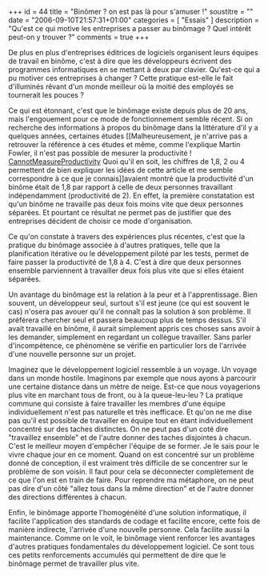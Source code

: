 +++
id = 44
title = "Binômer ? on est pas là pour s'amuser !"
soustitre = ""
date = "2006-09-10T21:57:31+01:00"
categories = [ "Essais" ]
description = "Qu'est ce qui motive les entreprises a passer au binômage ? Quel intérêt peut-on y trouver ?"
comments = true
+++

<div class="chapo"></div>
De plus en plus d'entreprises éditrices de logiciels organisent leurs équipes de travail en binôme, c'est à dire que les développeurs écrivent des programmes informatiques en se mettant à deux par clavier. Qu'est-ce qui a pu motiver ces entreprises à changer ? Cette pratique est-elle le fait d'illuminés rêvant d'un monde meilleur où la moitié des employés se tournerait les pouces ? 

Ce qui est étonnant, c'est que le binômage existe depuis plus de 20 ans, mais l'engouement pour ce mode de fonctionnement semble récent. Si on recherche des informations à propos du binômage dans la littérature d'il y a quelques années, certaines études [[Malheureusement, je n'arrive pas a retrouver la référence à ces études et même, comme l'explique Martin Fowler, il n'est pas possible de mesurer la productivité ! [CannotMeasureProductivity](http://martinfowler.com/bliki/CannotMeasureProductivity.html) Quoi qu'il en soit, les chiffres de 1,8, 2 ou 4 permettent de bien expliquer les idées de cette article et me semble correspondre à ce que je connais]]avaient montré que la productivité d'un binôme était de 1,8 par rapport à celle de deux personnes travaillant indépendamment (productivité de 2). En effet, la première constatation est qu'un binôme ne travaille pas deux fois moins vite que deux personnes séparées. Et pourtant ce résultat ne permet pas de justifier que des entreprises décident de choisir ce mode d'organisation. 

Ce qu'on constate à travers des expériences plus récentes, c'est que la pratique du binômage associée à d'autres pratiques, telle que la planification itérative ou le développement piloté par les tests, permet de faire passer la productivité de 1,8 à 4. C'est à dire que deux personnes ensemble parviennent à travailler deux fois plus vite que si elles étaient séparées.

Un avantage du binômage est la relation à la peur et à l'apprentissage. Bien souvent, un développeur seul, surtout s'il est jeune (ce qui est souvent le cas) n'osera pas avouer qu'il ne connaît pas la solution à son problème. Il préférera chercher seul et passera beaucoup plus de temps dessus. S'il avait travaillé en binôme, il aurait simplement appris ces choses sans avoir à les demander, simplement en regardant un collègue travailler. Sans parler d'incompétence, ce phénomène se vérifie en particulier lors de l'arrivée d'une nouvelle personne sur un projet. 

Imaginez que le développement logiciel ressemble à un voyage. Un voyage dans un monde hostile. Imaginons par exemple que nous ayons à parcourir une certaine distance dans un mètre de neige. Est-ce que nous voyagerions plus vite en marchant tous de front, ou à la queue-leu-leu ? La pratique commune qui consiste à faire travailler les membres d'une équipe individuellement n'est pas naturelle et très inefficace. Et qu'on ne me dise pas qu'il est possible de travailler en équipe tout en étant individuellement concentré sur des taches distinctes. On ne peut pas d'un coté dire "travaillez ensemble" et de l'autre donner des taches disjointes à chacun. C'est le meilleur moyen d'empêcher l'équipe de se former. Je le sais pour le vivre chaque jour en ce moment. Quand on est concentré sur un problème donné de conception, il est vraiment très difficile de se concentrer sur le problème de son voisin. Il faut pour cela se déconnecter complètement de ce que l'on est en train de faire. Pour reprendre ma métaphore, on ne peut pas dire d'un côté "allez tous dans la même direction" et de l'autre donner des directions différentes à chacun.

Enfin, le binômage apporte l'homogénéité d'une solution informatique, il facilite l'application des standards de codage et facilite encore, cette fois de manière indirecte, l'arrivée d'une nouvelle personne. Cela facilite aussi la maintenance. Comme on le voit, le binômage vient renforcer les avantages d'autres pratiques fondamentales du développement logiciel. Ce sont tous ces petits renforcements accumulés qui permettent de dire que le binômage permet de travailler plus vite.